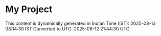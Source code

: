 # My Project

This content is dynamically generated in Indian Time (IST): 2025-08-13 03:14:30 IST
Converted to UTC: 2025-08-12 21:44:30 UTC

